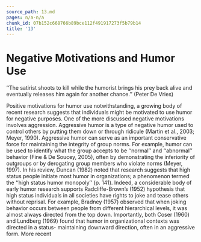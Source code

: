 ```yaml
---
source_path: 13.md
pages: n/a-n/a
chunk_id: 07b152c668766b89bce112f491917273f5b79b14
title: '13'
---
```

# Negative Motivations and Humor Use

‘‘The satirist shoots to kill while the humorist brings his prey back alive and eventually releases him again for another chance.’’ (Peter De Vries)

Positive motivations for humor use notwithstanding, a growing body of recent research suggests that individuals might be motivated to use humor for negative purposes. One of the more discussed negative motivations involves aggression. Aggressive humor is a type of negative humor used to control others by putting them down or through ridicule (Martin et al., 2003; Meyer, 1990). Aggressive humor can serve as an important conservative force for maintaining the integrity of group norms. For example, humor can be used to identify what the group accepts to be ‘‘normal’’ and ‘‘abnormal’’ behavior (Fine & De Soucey, 2005), often by demonstrating the inferiority of outgroups or by derogating group members who violate norms (Meyer, 1997). In his review, Duncan (1982) noted that research suggests that high status people initiate most humor in organizations; a phenomenon termed the ‘‘high status humor monopoly’’ (p. 141). Indeed, a considerable body of early humor research supports Radcliffe-Brown’s (1952) hypothesis that high status individuals in all societies have rights to joke and tease others without reprisal. For example, Bradney (1957) observed that when joking behavior occurs between people from different hierarchical levels, it was almost always directed from the top down. Importantly, both Coser (1960) and Lundberg (1969) found that humor in organizational contexts was directed in a status- maintaining downward direction, often in an aggressive form. More recent
